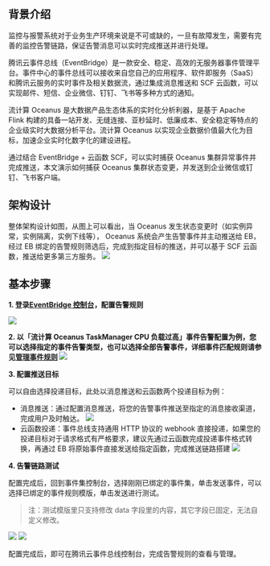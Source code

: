 ## 背景介绍

监控与报警系统对于业务生产环境来说是不可或缺的，一旦有故障发生，需要有完善的监控告警链路，保证告警消息可以实时完成推送并进行处理。

腾讯云事件总线（EventBridge）是一款安全、稳定、高效的无服务器事件管理平台。事件中心的事件总线可以接收来自您自己的应用程序、软件即服务（SaaS）和腾讯云服务的实时事件及相关数据流，通过集成消息推送和 SCF 云函数，可以实现邮件、短信、企业微信、钉钉、飞书等多种方式的通知。

流计算 Oceanus 是大数据产品生态体系的实时化分析利器，是基于 Apache Flink 构建的具备一站开发、无缝连接、亚秒延时、低廉成本、安全稳定等特点的企业级实时大数据分析平台。流计算 Oceanus 以实现企业数据价值最大化为目标，加速企业实时化数字化的建设进程。

通过结合 EventBridge + 云函数 SCF，可以实时捕获 Oceanus 集群异常事件并完成推送，本文演示如何捕获 Oceanus 集群状态变更，并发送到企业微信或钉钉、飞书客户端。

## 架构设计
整体架构设计如图，从图上可以看出，当 Oceanus 发生状态变更时（如实例异常，实例隔离，实例下线等）， Oceanus 系统会产生告警事件并主动推送给 EB，经过 EB 绑定的告警规则筛选后，完成到指定目标的推送，并可以基于 SCF 云函数，推送给更多第三方服务。
![](https://qcloudimg.tencent-cloud.cn/raw/859ef386ce6a5cc57b15d219426d115e.png)

## 基本步骤
**1. 登录[EventBridge 控制台](https://console.cloud.tencent.com/eb)，配置告警规则**

![](https://docimg4.docs.qq.com/image/ywr6eYkK3QKT9DQhU74MCA.png?w=1280&h=388.3835616438356)

**2. 以「流计算 Oceanus TaskManager CPU 负载过高」事件告警配置为例，您可以选择指定的事件告警类型，也可以选择全部告警事件，详细事件匹配规则请参见[管理事件规则](https://cloud.tencent.com/document/product/1359/56084)
![](https://docimg3.docs.qq.com/image/g3YmgwjiG0QA32PYpqkFzw.png?w=1280&h=703.7578814627996)**


**3. 配置推送目标**

   可以自由选择投递目标，此处以消息推送和云函数两个投递目标为例：
- 消息推送：通过配置消息推送，将您的告警事件推送至指定的消息接收渠道，完成用户及时触达。
![](https://docimg9.docs.qq.com/image/yg7MTSTIlNUMg-Em4hI1Rw.png?w=1202&h=556)
- 云函数投递：事件总线支持通用 HTTP 协议的 webhook 直接投递，如果您的投递目标对于请求格式有严格要求，建议先通过云函数完成投递事件格式转换，再通过 EB 将原始事件直接发送给指定函数，完成推送链路搭建
![](https://docimg6.docs.qq.com/image/ECG6Be4HFGdXqRHVQquWGA.png?w=1216&h=894)

**4. 告警链路测试**

配置完成后，回到事件集控制台，选择刚刚已绑定的事件集，单击发送事件，可以选择已绑定的事件规则模版，单击发送进行测试。
> 注：测试模版里只支持修改 data 字段里的内容，其它字段已固定，无法自定义修改。

![](https://docimg5.docs.qq.com/image/a63b9-GJAMZtmv6gkPLi5Q.png?w=1280&h=405.8124174372523)
![](https://docimg10.docs.qq.com/image/7f4u4wAot7j0-0zLge3-4A.png?w=1280&h=694.4329896907217)

配置完成后，即可在腾讯云事件总线控制台，完成告警规则的查看与管理。
